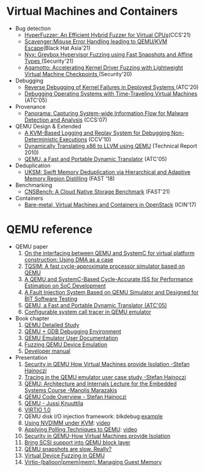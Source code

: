# Virtual Machines and Containers

- Bug detection
    - [HyperFuzzer: An Efficient Hybrid Fuzzer for Virtual CPUs](https://www.microsoft.com/en-us/research/uploads/prod/2021/09/hyperfuzzer-ccs21.pdf)(CCS'21)
    - [Scavenger:Misuse Error Handling leading to QEMU/KVM Escape](https://github.com/hustdebug/scavenger/blob/main/as-21-Pan-Scavenger-Misuse-Error-Handling-Leading-To-QEMU-KVM-Escape.pdf)(Black Hat Asia'21)
    - [Nyx: Greybox Hypervisor Fuzzing using Fast Snapshots and Affine Types ](https://git.ece.iastate.edu/data-storage-lab/papers/virtual-machines-and-containers/-/blob/master/paper/sec21-summer_schumilo.pdf) (Security'21)
    - [Agamotto: Accelerating Kernel Driver Fuzzing with Lightweight Virtual Machine Checkpoints ](https://git.ece.iastate.edu/data-storage-lab/papers/virtual-machines-and-containers/-/blob/master/paper/sec20-song_VMfuzzing.pdf) (Security'20)
- Debugging
    - [Reverse Debugging of Kernel Failures in Deployed Systems ](https://git.ece.iastate.edu/data-storage-lab/papers/virtual-machines-and-containers/-/blob/master/paper/atc20-ge.pdf) (ATC'20)
    - [Debugging Operating Systems with Time-Traveling Virtual Machines](https://git.ece.iastate.edu/data-storage-lab/papers/virtual-machines-and-containers/-/blob/master/paper/05_king.pdf)  (ATC'05)
- Provenance
    - [Panorama: Capturing System-wide Information Flow for Malware Detection and Analysis](https://dl.acm.org/doi/pdf/10.1145/1315245.1315261?casa_token=B5YUvs3s4boAAAAA:9qPP4FVMypioPSJ3tHki16f_Iiq85L0uONv0nQ0jbpRm2LlUBYYGJxTIbObmO_iP7F2EquNjE_8)  (CCS'07)
- QEMU Design & Extended
    - [A KVM-Based Logging and Replay System for Debugging Non-Deterministic Executions](https://www.researchgate.net/publication/269086963_A_KVM-Based_Logging_and_Replay_System_for_Debugging_Non-Deterministic_Executions) (CCV'10)
    - [Dynamically Translating x86 to LLVM using QEMU](http://infoscience.epfl.ch/record/149975/files/x86-llvm-translator-chipounov_2.pdf) (Technical Report 2010)
    - [QEMU, a Fast and Portable Dynamic Translator](https://git.ece.iastate.edu/data-storage-lab/papers/virtual-machines-and-containers/-/blob/master/paper/05_bellard.pdf)  (ATC'05)
- Deduplication
    - [UKSM: Swift Memory Deduplication via Hierarchical and Adaptive Memory Region Distilling](https://www.usenix.org/system/files/conference/fast18/fast18-xia.pdf) (FAST '18)
- Benchmarking
    - [CNSBench: A Cloud Native Storage Benchmark](https://www.usenix.org/system/files/fast21-merenstein.pdf) (FAST'21)
- Containers 
    - [Bare-metal, Virtual Machines and Containers in OpenStack](https://edisciplinas.usp.br/pluginfile.php/5539472/course/section/6024418/bare_metal_virtual_machines_and_containers_in_openstack.pdf) (ICIN'17)

# QEMU reference

- QEMU paper
    1. [On the interfacing between QEMU and SystemC for virtual platform construction: Using DMA as a case](https://git.ece.iastate.edu/data-storage-lab/papers/virtual-machines-and-containers/-/blob/master/QEMU_reference/1-s2.0-S1383762112000045-main.pdf)
    2. [TQSIM: A fast cycle-approximate processor simulator based on QEMU](https://git.ece.iastate.edu/data-storage-lab/papers/virtual-machines-and-containers/-/blob/master/QEMU_reference/1-s2.0-S1383762116300297-main.pdf)
    3. [A QEMU and SystemC-Based Cycle-Accurate ISS for Performance Estimation on SoC Development](https://git.ece.iastate.edu/data-storage-lab/papers/virtual-machines-and-containers/-/blob/master/QEMU_reference/05737847.pdf)
    4. [A Fault Injection System Based on QEMU Simulator and Designed for BIT Software Testing](https://git.ece.iastate.edu/data-storage-lab/papers/virtual-machines-and-containers/-/blob/master/QEMU_reference/AMM.347-350.580.pdf)
    5. [QEMU, a Fast and Portable Dynamic Translator (ATC'05)](https://git.ece.iastate.edu/data-storage-lab/papers/virtual-machines-and-containers/-/blob/master/QEMU_reference/bellard.pdf)
    6. [Configurable system call tracer in QEMU emulator](https://git.ece.iastate.edu/data-storage-lab/papers/virtual-machines-and-containers/-/blob/master/QEMU_reference/isp_30_2018_3_93.pdf)
- Book chapter
    1. [QEMU Detailed Study](https://git.ece.iastate.edu/data-storage-lab/papers/virtual-machines-and-containers/-/blob/master/QEMU_reference/pdfhC5rVdz7U8.pdf)
    2. [QEMU + GDB Debugging Environment](https://git.ece.iastate.edu/data-storage-lab/papers/virtual-machines-and-containers/-/blob/master/QEMU_reference/qemu_gdb.pdf)
    3. [QEMU Emulator User Documentation](https://git.ece.iastate.edu/data-storage-lab/papers/virtual-machines-and-containers/-/blob/master/QEMU_reference/qemu-doc.pdf)
    4. [Fuzzing QEMU Device Emulation](https://www.qemu.org/2019/11/07/device-fuzzing/)
    5. [Developer manual](https://qemu.readthedocs.io/en/latest/devel/code-of-conduct.html)
- Presentation
    1. [Security in QEMU How Virtual Machines provide Isolation -Stefan Hajnoczi](https://git.ece.iastate.edu/data-storage-lab/papers/virtual-machines-and-containers/-/blob/master/QEMU_reference/stefanha-kvm-forum-2018.pdf)
    2. [Tracing in the QEMU emulator user case study -Stefan Hajnoczi](https://git.ece.iastate.edu/data-storage-lab/papers/virtual-machines-and-containers/-/blob/master/QEMU_reference/TracingSummit2014-Tracing-Qemu.pdf)
    3. [QEMU: Architecture and Internals Lecture for the Embedded Systems Course -Manolis Marazakis](https://git.ece.iastate.edu/data-storage-lab/papers/virtual-machines-and-containers/-/blob/master/QEMU_reference/qemu-internals-slides-may6-2014.pdf)
    4. [QEMU Code Overview - Stefan Hajnoczi](https://git.ece.iastate.edu/data-storage-lab/papers/virtual-machines-and-containers/-/blob/master/QEMU_reference/qemu-code-overview.pdf)
    5. [QEMU - Jussi Knuuttila](https://git.ece.iastate.edu/data-storage-lab/papers/virtual-machines-and-containers/-/blob/master/QEMU_reference/qemu.pdf)
    6. [VIRTIO 1.0](https://vmsplice.net/~stefan/virtio-devconf-2014.pdf)
    7. QEMU disk I/O injection framework: blkdebug:[example](https://git.qemu.org/?p=qemu.git;a=blob_plain;f=tests/qemu-iotests/046;h=e528b67cc62fca2b9bf64d898dcc259608a564dc;hb=HEAD)
    8. [Using NVDIMM under KVM](https://vmsplice.net/~stefan/stefanha-fosdem-2017.pdf): [video](https://archive.fosdem.org/2017/schedule/event/iaas_usinvdund/)
    9. [Applying Polling Techniques to QEMU](https://vmsplice.net/~stefan/stefanha-kvm-forum-2017.pdf): [video](https://www.youtube.com/watch?v=g2Wlia9bo88)
    10. [Security in QEMU-How Virtual Machines provide Isolation](https://vmsplice.net/~stefan/stefanha-kvm-forum-2018.pdf)
    11. [Bring SCSI support into QEMU block layer](https://static.sched.com/hosted_files/kvmforum2020/36/Chinamobile-Bring%20SCSI%20support%20into%20QEMU%20block%20layer.pdf)
    12. [QEMU snapshots are slow. Really?](https://static.sched.com/hosted_files/kvmforum2020/8b/FastVM%20snapshots.pdf)
    13. [Virtual Device Fuzzing in QEMU](https://static.sched.com/hosted_files/kvmforum2020/c7/Fuzzing_KVMForum_2020.pdf)
    14. [Virtio-(balloon|pmem|mem): Managing Guest Memory](https://static.sched.com/hosted_files/kvmforum2020/8e/KVM%20Forum%202020%20Virtio-%28balloon%20pmem%20mem%29%20Managing%20Guest%20Memory.pdf)


